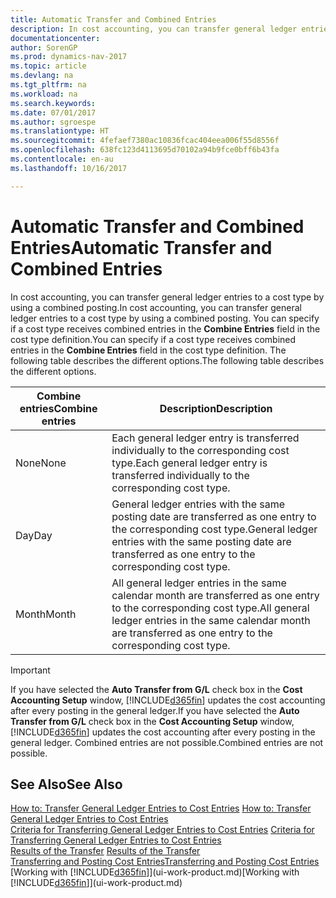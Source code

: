 ```yaml
---
title: Automatic Transfer and Combined Entries
description: In cost accounting, you can transfer general ledger entries to a cost type by using a combined posting. You can specify if a cost type receives combined entries in the **Combine Entries** field in the cost type definition. The following table describes the different options.
documentationcenter: 
author: SorenGP
ms.prod: dynamics-nav-2017
ms.topic: article
ms.devlang: na
ms.tgt_pltfrm: na
ms.workload: na
ms.search.keywords: 
ms.date: 07/01/2017
ms.author: sgroespe
ms.translationtype: HT
ms.sourcegitcommit: 4fefaef7380ac10836fcac404eea006f55d8556f
ms.openlocfilehash: 638fc123d4113695d70102a94b9fce0bff6b43fa
ms.contentlocale: en-au
ms.lasthandoff: 10/16/2017

---
```

# <a name="automatic-transfer-and-combined-entries"></a><span data-ttu-id="2c052-105">Automatic Transfer and Combined Entries</span><span class="sxs-lookup"><span data-stu-id="2c052-105">Automatic Transfer and Combined Entries</span></span>
<span data-ttu-id="2c052-106">In cost accounting, you can transfer general ledger entries to a cost type by using a combined posting.</span><span class="sxs-lookup"><span data-stu-id="2c052-106">In cost accounting, you can transfer general ledger entries to a cost type by using a combined posting.</span></span> <span data-ttu-id="2c052-107">You can specify if a cost type receives combined entries in the **Combine Entries** field in the cost type definition.</span><span class="sxs-lookup"><span data-stu-id="2c052-107">You can specify if a cost type receives combined entries in the **Combine Entries** field in the cost type definition.</span></span> <span data-ttu-id="2c052-108">The following table describes the different options.</span><span class="sxs-lookup"><span data-stu-id="2c052-108">The following table describes the different options.</span></span>  

|<span data-ttu-id="2c052-109">Combine entries</span><span class="sxs-lookup"><span data-stu-id="2c052-109">Combine entries</span></span>|<span data-ttu-id="2c052-110">Description</span><span class="sxs-lookup"><span data-stu-id="2c052-110">Description</span></span>|  
|---------------------|-----------------|  
|<span data-ttu-id="2c052-111">None</span><span class="sxs-lookup"><span data-stu-id="2c052-111">None</span></span>|<span data-ttu-id="2c052-112">Each general ledger entry is transferred individually to the corresponding cost type.</span><span class="sxs-lookup"><span data-stu-id="2c052-112">Each general ledger entry is transferred individually to the corresponding cost type.</span></span>|  
|<span data-ttu-id="2c052-113">Day</span><span class="sxs-lookup"><span data-stu-id="2c052-113">Day</span></span>|<span data-ttu-id="2c052-114">General ledger entries with the same posting date are transferred as one entry to the corresponding cost type.</span><span class="sxs-lookup"><span data-stu-id="2c052-114">General ledger entries with the same posting date are transferred as one entry to the corresponding cost type.</span></span>|  
|<span data-ttu-id="2c052-115">Month</span><span class="sxs-lookup"><span data-stu-id="2c052-115">Month</span></span>|<span data-ttu-id="2c052-116">All general ledger entries in the same calendar month are transferred as one entry to the corresponding cost type.</span><span class="sxs-lookup"><span data-stu-id="2c052-116">All general ledger entries in the same calendar month are transferred as one entry to the corresponding cost type.</span></span>|  

> [!IMPORTANT]  
>  <span data-ttu-id="2c052-117">If you have selected the **Auto Transfer from G/L** check box in the **Cost Accounting Setup** window, [!INCLUDE[d365fin](includes/d365fin_md.md)] updates the cost accounting after every posting in the general ledger.</span><span class="sxs-lookup"><span data-stu-id="2c052-117">If you have selected the **Auto Transfer from G/L** check box in the **Cost Accounting Setup** window, [!INCLUDE[d365fin](includes/d365fin_md.md)] updates the cost accounting after every posting in the general ledger.</span></span> <span data-ttu-id="2c052-118">Combined entries are not possible.</span><span class="sxs-lookup"><span data-stu-id="2c052-118">Combined entries are not possible.</span></span>  

## <a name="see-also"></a><span data-ttu-id="2c052-119">See Also</span><span class="sxs-lookup"><span data-stu-id="2c052-119">See Also</span></span>  
 <span data-ttu-id="2c052-120">[How to: Transfer General Ledger Entries to Cost Entries](finance-how-to-transfer-general-ledger-entries-to-cost-entries.md) </span><span class="sxs-lookup"><span data-stu-id="2c052-120">[How to: Transfer General Ledger Entries to Cost Entries](finance-how-to-transfer-general-ledger-entries-to-cost-entries.md) </span></span>  
 <span data-ttu-id="2c052-121">[Criteria for Transferring General Ledger Entries to Cost Entries](finance-criteria-for-transferring-general-ledger-entries-to-cost-entries.md) </span><span class="sxs-lookup"><span data-stu-id="2c052-121">[Criteria for Transferring General Ledger Entries to Cost Entries](finance-criteria-for-transferring-general-ledger-entries-to-cost-entries.md) </span></span>  
 <span data-ttu-id="2c052-122">[Results of the Transfer](finance-results-of-the-transfer.md) </span><span class="sxs-lookup"><span data-stu-id="2c052-122">[Results of the Transfer](finance-results-of-the-transfer.md) </span></span>  
 [<span data-ttu-id="2c052-123">Transferring and Posting Cost Entries</span><span class="sxs-lookup"><span data-stu-id="2c052-123">Transferring and Posting Cost Entries</span></span>](finance-transfer-and-post-cost-entries.md)  
 <span data-ttu-id="2c052-124">[Working with [!INCLUDE[d365fin](includes/d365fin_md.md)]](ui-work-product.md)</span><span class="sxs-lookup"><span data-stu-id="2c052-124">[Working with [!INCLUDE[d365fin](includes/d365fin_md.md)]](ui-work-product.md)</span></span>

